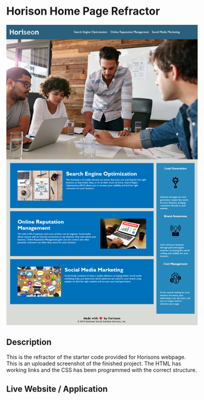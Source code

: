 # Horison Home Page Refractor 

![The Top of the Webpage](./assets/images/Horiseon%20Screenshot.png)

## Description 

This is the refractor of the starter code provided for Horisons webpage. This is an uploaded screenshot of the finished project. The HTML has working links and the CSS has been programmed with the correct structure.

## Live Website / Application 

